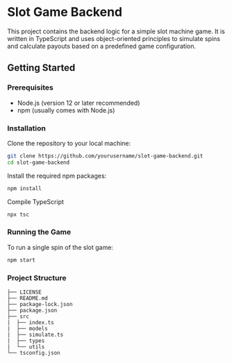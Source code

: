 # Slot Game Backend

This project contains the backend logic for a simple slot machine game. It is written in TypeScript and uses object-oriented principles to simulate spins and calculate payouts based on a predefined game configuration.

## Getting Started

### Prerequisites

- Node.js (version 12 or later recommended)
- npm (usually comes with Node.js)

### Installation

Clone the repository to your local machine:

```bash
git clone https://github.com/yourusername/slot-game-backend.git
cd slot-game-backend
```
Install the required npm packages:
```bash
npm install
```

Compile TypeScript
```bash
npx tsc
```

### Running the Game
To run a single spin of the slot game:
```bash
npm start
```
### Project Structure
```
├── LICENSE
├── README.md
├── package-lock.json
├── package.json
├── src
|  ├── index.ts
|  ├── models
|  ├── simulate.ts
|  ├── types
|  └── utils
└── tsconfig.json
```
